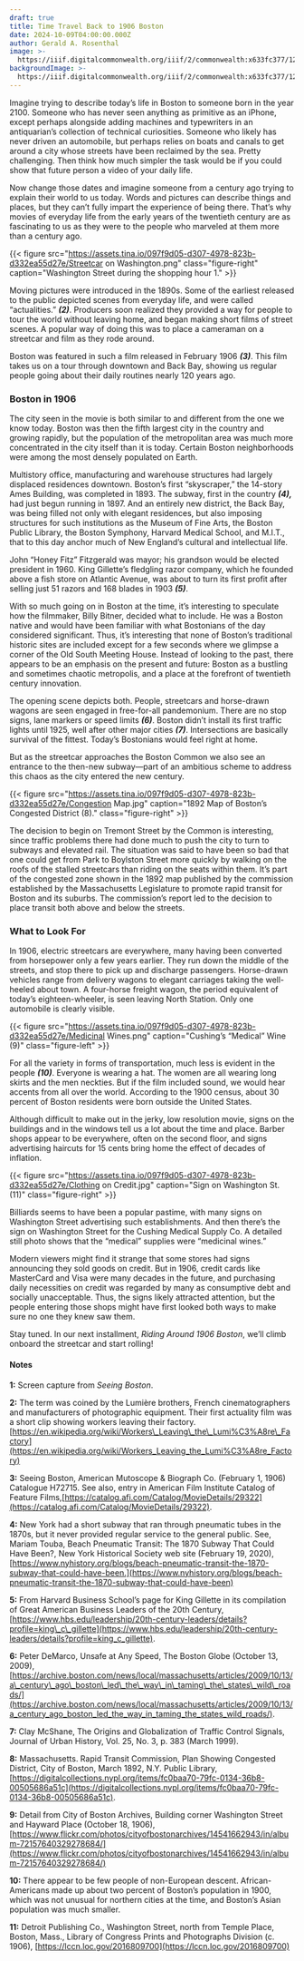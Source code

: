```yaml
---
draft: true
title: Time Travel Back to 1906 Boston
date: 2024-10-09T04:00:00.000Z
author: Gerald A. Rosenthal
image: >-
  https://iiif.digitalcommonwealth.org/iiif/2/commonwealth:x633fc377/12,646,8908,2839/,700/0/default.jpg
backgroundImage: >-
  https://iiif.digitalcommonwealth.org/iiif/2/commonwealth:x633fc377/12,646,8908,2839/,700/0/default.jpg
---
```


Imagine trying to describe today’s life in Boston to someone born in the year 2100. Someone who has never seen anything as primitive as an iPhone, except perhaps alongside adding machines and typewriters in an antiquarian’s collection of technical curiosities. Someone who likely has never driven an automobile, but perhaps relies on boats and canals to get around a city whose streets have been reclaimed by the sea. Pretty challenging. Then think how much simpler the task would be if you could show that future person a video of your daily life.

Now change those dates and imagine someone from a century ago trying to explain their world to us today. Words and pictures can describe things and places, but they can’t fully impart the experience of being there. That’s why movies of everyday life from the early years of the twentieth century are as fascinating to us as they were to the people who marveled at them more than a century ago.

{{< figure src="https://assets.tina.io/097f9d05-d307-4978-823b-d332ea55d27e/Streetcar on Washington.png" class="figure-right" caption="Washington Street during the shopping hour 1." >}}

Moving pictures were introduced in the 1890s. Some of the earliest released to the public depicted scenes from everyday life, and were called “actualities.” ***(2)***. Producers soon realized they provided a way for people to tour the world without leaving home, and began making short films of street scenes. A popular way of doing this was to place a cameraman on a streetcar and film as they rode around.

Boston was featured in such a film released in February 1906 ***(3)***. This film takes us on a tour through downtown and Back Bay, showing us regular people going about their daily routines nearly 120 years ago.

### Boston in 1906

The city seen in the movie is both similar to and different from the one we know today. Boston was then the fifth largest city in the country and growing rapidly, but the population of the metropolitan area was much more concentrated in the city itself than it is today. Certain Boston neighborhoods were among the most densely populated on Earth.

Multistory office, manufacturing and warehouse structures had largely displaced residences downtown. Boston’s first “skyscraper,” the 14-story Ames Building, was completed in 1893. The subway, first in the country ***(4),*** had just begun running in 1897. And an entirely new district, the Back Bay, was being filled not only with elegant residences, but also imposing structures for such institutions as the Museum of Fine Arts, the Boston Public Library, the Boston Symphony, Harvard Medical School, and M.I.T., that to this day anchor much of New England’s cultural and intellectual life.

John “Honey Fitz” Fitzgerald was mayor; his grandson would be elected president in 1960. King Gillette’s fledgling razor company, which he founded above a fish store on Atlantic Avenue, was about to turn its first profit after selling just 51 razors and 168 blades in 1903 ***(5)***.

With so much going on in Boston at the time, it’s interesting to speculate how the filmmaker, Billy Bitner, decided what to include. He was a Boston native and would have been familiar with what Bostonians of the day considered significant. Thus, it’s interesting that none of Boston’s traditional historic sites are included except for a few seconds where we glimpse a corner of the Old South Meeting House. Instead of looking to the past, there appears to be an emphasis on the present and future: Boston as a bustling and sometimes chaotic metropolis, and a place at the forefront of twentieth century innovation.

The opening scene depicts both. People, streetcars and horse-drawn wagons are seen engaged in free-for-all pandemonium. There are no stop signs, lane markers or speed limits ***(6)***. Boston didn’t install its first traffic lights until 1925, well after other major cities ***(7)***. Intersections are basically survival of the fittest. Today’s Bostonians would feel right at home.

But as the streetcar approaches the Boston Common we also see an entrance to the then-new subway—part of an ambitious scheme to address this chaos as the city entered the new century.

{{< figure src="https://assets.tina.io/097f9d05-d307-4978-823b-d332ea55d27e/Congestion Map.jpg" caption="1892 Map of Boston’s Congested District (8)." class="figure-right" >}}

The decision to begin on Tremont Street by the Common is interesting, since traffic problems there had done much to push the city to turn to subways and elevated rail. The situation was said to have been so bad that one could get from Park to Boylston Street more quickly by walking on the roofs of the stalled streetcars than riding on the seats within them. It’s part of the congested zone shown in the 1892 map published by the commission established by the Massachusetts Legislature to promote rapid transit for Boston and its suburbs. The commission’s report led to the decision to place transit both above and below the streets.

### What to Look For

In 1906, electric streetcars are everywhere, many having been converted from horsepower only a few years earlier. They run down the middle of the streets, and stop there to pick up and discharge passengers. Horse-drawn vehicles range from delivery wagons to elegant carriages taking the well-heeled about town. A four-horse freight wagon, the period equivalent of today’s eighteen-wheeler, is seen leaving North Station. Only one automobile is clearly visible.

{{< figure src="https://assets.tina.io/097f9d05-d307-4978-823b-d332ea55d27e/Medicinal Wines.png" caption="Cushing’s “Medical” Wine (9)" class="figure-left" >}}

For all the variety in forms of transportation, much less is evident in the people ***(10)***. Everyone is wearing a hat. The women are all wearing long skirts and the men neckties. But if the film included sound, we would hear accents from all over the world. According to the 1900 census, about 30 percent of Boston residents were born outside the United States.

Although difficult to make out in the jerky, low resolution movie, signs on the buildings and in the windows tell us a lot about the time and place. Barber shops appear to be everywhere, often on the second floor, and signs advertising haircuts for 15 cents bring home the effect of decades of inflation.

{{< figure src="https://assets.tina.io/097f9d05-d307-4978-823b-d332ea55d27e/Clothing on Credit.jpg" caption="Sign on Washington St. (11)" class="figure-right" >}}

Billiards seems to have been a popular pastime, with many signs on Washington Street advertising such establishments. And then there’s the sign on Washington Street for the Cushing Medical Supply Co. A detailed still photo shows that the “medical” supplies were “medicinal wines.”

Modern viewers might find it strange that some stores had signs announcing they sold goods on credit. But in 1906, credit cards like MasterCard and Visa were many decades in the future, and purchasing daily necessities on credit was regarded by many as consumptive debt and socially unacceptable. Thus, the signs likely attracted attention, but the people entering those shops might have first looked both ways to make sure no one they knew saw them.

Stay tuned. In our next installment, *Riding Around 1906 Boston*, we’ll climb onboard the streetcar and start rolling!

#### **Notes**

**1:** Screen capture from *Seeing Boston*.

**2:** The term was coined by the Lumière brothers, French cinematographers and manufacturers of photographic equipment. Their first actuality film was a short clip showing workers leaving their factory. [https://en.wikipedia.org/wiki/Workers\_Leaving\_the\_Lumi%C3%A8re\_Factory](https://en.wikipedia.org/wiki/Workers_Leaving_the_Lumi%C3%A8re_Factory)

**3:** Seeing Boston, American Mutoscope & Biograph Co. (February 1, 1906) Catalogue H72715. See also, entry in American Film Institute Catalog of Feature Films,[https://catalog.afi.com/Catalog/MovieDetails/29322](https://catalog.afi.com/Catalog/MovieDetails/29322).

**4:** New York had a short subway that ran through pneumatic tubes in the 1870s, but it never provided regular service to the general public. See, Mariam Touba, Beach Pneumatic Transit: The 1870 Subway That Could Have Been?, New York Historical Society web site (February 19, 2020), [https://www.nyhistory.org/blogs/beach-pneumatic-transit-the-1870-subway-that-could-have-been.](https://www.nyhistory.org/blogs/beach-pneumatic-transit-the-1870-subway-that-could-have-been)

**5:** From Harvard Business School’s page for King Gillette in its compilation of Great American Business Leaders of the 20th Century, [https://www.hbs.edu/leadership/20th-century-leaders/details?profile=king\_c\_gillette](https://www.hbs.edu/leadership/20th-century-leaders/details?profile=king_c_gillette).

**6:** Peter DeMarco, Unsafe at Any Speed, The Boston Globe (October 13, 2009), [https://archive.boston.com/news/local/massachusetts/articles/2009/10/13/a\_century\_ago\_boston\_led\_the\_way\_in\_taming\_the\_states\_wild\_roads/](https://archive.boston.com/news/local/massachusetts/articles/2009/10/13/a_century_ago_boston_led_the_way_in_taming_the_states_wild_roads/).

**7:** Clay McShane, The Origins and Globalization of Traffic Control Signals, Journal of Urban History, Vol. 25, No. 3, p. 383 (March 1999).

**8:** Massachusetts. Rapid Transit Commission, Plan Showing Congested District, City of Boston, March 1892, N.Y. Public Library, [https://digitalcollections.nypl.org/items/fc0baa70-79fc-0134-36b8-00505686a51c](https://digitalcollections.nypl.org/items/fc0baa70-79fc-0134-36b8-00505686a51c).

**9:** Detail from City of Boston Archives, Building corner Washington Street and Hayward Place (October 18, 1906), [https://www.flickr.com/photos/cityofbostonarchives/14541662943/in/album-72157640329278684/](https://www.flickr.com/photos/cityofbostonarchives/14541662943/in/album-72157640329278684/)

**10:** There appear to be few people of non-European descent. African-Americans made up about two percent of Boston’s population in 1900, which was not unusual for northern cities at the time, and Boston’s Asian population was much smaller.

**11:** Detroit Publishing Co., Washington Street, north from Temple Place, Boston, Mass., Library of Congress Prints and Photographs Division (c. 1906), [https://lccn.loc.gov/2016809700](https://lccn.loc.gov/2016809700)
